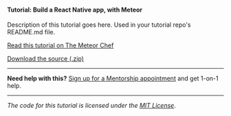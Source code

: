 #### Tutorial: Build a React Native app, with Meteor

Description of this tutorial goes here. Used in your tutorial repo's README.md file.

[Read this tutorial on The Meteor Chef](https://themeteorchef.com/tutorials/how-to-build-a-react-native-app-with-meteor)  

[Download the source (.zip)](https://github.com/themeteorchef/how-to-build-a-react-native-app-with-meteor/archive/master.zip)

---

**Need help with this?** [Sign up for a Mentorship appointment](https://themeteorchef.com/mentorship?readme=how-to-build-a-react-native-app-with-meteor) and get 1-on-1 help.

---

_The code for this tutorial is licensed under the [MIT License](http://opensource.org/licenses/MIT)_.
